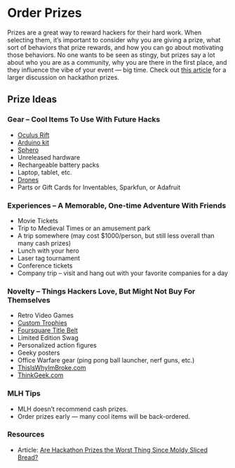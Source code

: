 # Order Prizes

Prizes are a great way to reward hackers for their hard work. When selecting them, it’s important to consider why you are giving a prize, what sort of behaviors that prize rewards, and how you can go about motivating those behaviors. No one wants to be seen as stingy, but prizes say a lot about who you are as a community, why you are there in the first place, and they influence the vibe of your event — big time. Check out [this article](https://news.mlh.io/are-hackathon-prizes-the-worst-thing-since-moldy-sliced-bread-04-18-2014) for a larger discussion on hackathon prizes.

## Prize Ideas

### Gear – Cool Items To Use With Future Hacks

* [Oculus Rift](https://www.oculusvr.com/order/)
* [Arduino kit](https://www.sparkfun.com/products/12001)
* [Sphero](http://www.gosphero.com/)
* Unreleased hardware
* Rechargeable battery packs
* Laptop, tablet, etc.
* [Drones](http://ardrone2.parrot.com/)
* Parts or Gift Cards for Inventables, Sparkfun, or Adafruit

### Experiences – A Memorable, One-time Adventure With Friends

* Movie Tickets
* Trip to Medieval Times or an amusement park
* A trip somewhere \(may cost $1000/person, but still less overall than many cash prizes\)
* Lunch with your hero
* Laser tag tournament
* Conference tickets
* Company trip – visit and hang out with your favorite companies for a day

### Novelty – Things Hackers Love, But Might Not Buy For Themselves

* Retro Video Games
* [Custom Trophies](https://assets.pando.com/uploads/2012/10/imag1058.jpeg)
* [Foursquare Title Belt](http://blog.programmableweb.com/wp-content/foursquaretitlebelt.jpg)
* Limited Edition Swag
* Personalized action figures
* Geeky posters
* Office Warfare gear \(ping pong ball launcher, nerf guns, etc.\)
* [ThisIsWhyImBroke.com](http://thisiswhyimbroke.com/)
* [ThinkGeek.com](http://thinkgeek.com/)

### MLH Tips

* MLH doesn’t recommend cash prizes.
* Order prizes early — many cool items will be back-ordered.

### Resources

* Article: [Are Hackathon Prizes the Worst Thing Since Moldy Sliced Bread?](http://news.mlh.io/are-hackathon-prizes-the-worst-thing-since-moldy-sliced-bread-04-18-2014)

